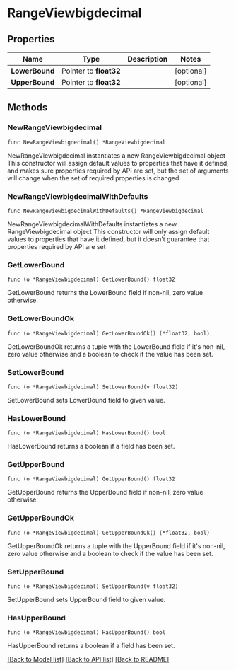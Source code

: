 # RangeViewbigdecimal

## Properties

Name | Type | Description | Notes
------------ | ------------- | ------------- | -------------
**LowerBound** | Pointer to **float32** |  | [optional] 
**UpperBound** | Pointer to **float32** |  | [optional] 

## Methods

### NewRangeViewbigdecimal

`func NewRangeViewbigdecimal() *RangeViewbigdecimal`

NewRangeViewbigdecimal instantiates a new RangeViewbigdecimal object
This constructor will assign default values to properties that have it defined,
and makes sure properties required by API are set, but the set of arguments
will change when the set of required properties is changed

### NewRangeViewbigdecimalWithDefaults

`func NewRangeViewbigdecimalWithDefaults() *RangeViewbigdecimal`

NewRangeViewbigdecimalWithDefaults instantiates a new RangeViewbigdecimal object
This constructor will only assign default values to properties that have it defined,
but it doesn't guarantee that properties required by API are set

### GetLowerBound

`func (o *RangeViewbigdecimal) GetLowerBound() float32`

GetLowerBound returns the LowerBound field if non-nil, zero value otherwise.

### GetLowerBoundOk

`func (o *RangeViewbigdecimal) GetLowerBoundOk() (*float32, bool)`

GetLowerBoundOk returns a tuple with the LowerBound field if it's non-nil, zero value otherwise
and a boolean to check if the value has been set.

### SetLowerBound

`func (o *RangeViewbigdecimal) SetLowerBound(v float32)`

SetLowerBound sets LowerBound field to given value.

### HasLowerBound

`func (o *RangeViewbigdecimal) HasLowerBound() bool`

HasLowerBound returns a boolean if a field has been set.

### GetUpperBound

`func (o *RangeViewbigdecimal) GetUpperBound() float32`

GetUpperBound returns the UpperBound field if non-nil, zero value otherwise.

### GetUpperBoundOk

`func (o *RangeViewbigdecimal) GetUpperBoundOk() (*float32, bool)`

GetUpperBoundOk returns a tuple with the UpperBound field if it's non-nil, zero value otherwise
and a boolean to check if the value has been set.

### SetUpperBound

`func (o *RangeViewbigdecimal) SetUpperBound(v float32)`

SetUpperBound sets UpperBound field to given value.

### HasUpperBound

`func (o *RangeViewbigdecimal) HasUpperBound() bool`

HasUpperBound returns a boolean if a field has been set.


[[Back to Model list]](../README.md#documentation-for-models) [[Back to API list]](../README.md#documentation-for-api-endpoints) [[Back to README]](../README.md)


